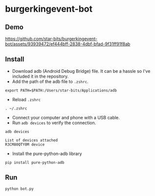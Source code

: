# burgerkingevent-bot

## Demo
https://github.com/star-bits/burgerkingevent-bot/assets/93939472/ef444bff-2838-4dbf-bfad-9f31ff91f8ab 

## Install
- Download adb (Android Debug Bridge) file. It can be a hassle so I've included it in the repository.
- Add the path of the adb file to `.zshrc`.
```shell
export PATH=$PATH:/Users/star-bits/Applications/adb
```
- Reload `.zshrc`
```shell
. ~/.zshrc
```
- Connect your computer and phone with a USB cable.
- Run `adb devices` to verify the connection.
```shell
adb devices

List of devices attached
R3CM80QTY0M	device
```
- Install the pure-python-adb library
```shell
pip install pure-python-adb
```

## Run
```shell
python bot.py
```
